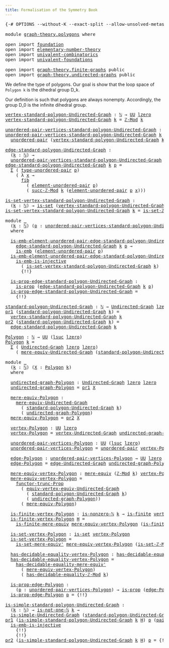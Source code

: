 ```yaml
---
title: Formalisation of the Symmetry Book
---
```


<pre class="Agda"><a id="60" class="Symbol">{-#</a> <a id="64" class="Keyword">OPTIONS</a> <a id="72" class="Pragma">--without-K</a> <a id="84" class="Pragma">--exact-split</a> <a id="98" class="Pragma">--allow-unsolved-metas</a> <a id="121" class="Symbol">#-}</a>

<a id="126" class="Keyword">module</a> <a id="133" href="graph-theory.polygons.html" class="Module">graph-theory.polygons</a> <a id="155" class="Keyword">where</a>

<a id="162" class="Keyword">open</a> <a id="167" class="Keyword">import</a> <a id="174" href="foundation.html" class="Module">foundation</a>
<a id="185" class="Keyword">open</a> <a id="190" class="Keyword">import</a> <a id="197" href="elementary-number-theory.html" class="Module">elementary-number-theory</a>
<a id="222" class="Keyword">open</a> <a id="227" class="Keyword">import</a> <a id="234" href="univalent-combinatorics.html" class="Module">univalent-combinatorics</a>
<a id="258" class="Keyword">open</a> <a id="263" class="Keyword">import</a> <a id="270" href="univalent-foundations.html" class="Module">univalent-foundations</a>

<a id="293" class="Keyword">open</a> <a id="298" class="Keyword">import</a> <a id="305" href="graph-theory.finite-graphs.html" class="Module">graph-theory.finite-graphs</a> <a id="332" class="Keyword">public</a>
<a id="339" class="Keyword">open</a> <a id="344" class="Keyword">import</a> <a id="351" href="graph-theory.undirected-graphs.html" class="Module">graph-theory.undirected-graphs</a> <a id="382" class="Keyword">public</a>
</pre>
We define the type of polygons. Our goal is show that the loop space of `Polygon k` is the dihedral group D_k.

Our definition is such that polygons are always nonempty. Accordingly, the group D_0 is the infinite dihedral group.

<pre class="Agda"><a id="vertex-standard-polygon-Undirected-Graph"></a><a id="632" href="graph-theory.polygons.html#632" class="Function">vertex-standard-polygon-Undirected-Graph</a> <a id="673" class="Symbol">:</a> <a id="675" href="elementary-number-theory.natural-numbers.html#1444" class="Datatype">ℕ</a> <a id="677" class="Symbol">→</a> <a id="679" href="Agda.Primitive.html#326" class="Primitive">UU</a> <a id="682" href="Agda.Primitive.html#764" class="Primitive">lzero</a>
<a id="688" href="graph-theory.polygons.html#632" class="Function">vertex-standard-polygon-Undirected-Graph</a> <a id="729" href="graph-theory.polygons.html#729" class="Bound">k</a> <a id="731" class="Symbol">=</a> <a id="733" href="elementary-number-theory.modular-arithmetic.html#3446" class="Function">ℤ-Mod</a> <a id="739" href="graph-theory.polygons.html#729" class="Bound">k</a>

<a id="unordered-pair-vertices-standard-polygon-Undirected-Graph"></a><a id="742" href="graph-theory.polygons.html#742" class="Function">unordered-pair-vertices-standard-polygon-Undirected-Graph</a> <a id="800" class="Symbol">:</a> <a id="802" href="elementary-number-theory.natural-numbers.html#1444" class="Datatype">ℕ</a> <a id="804" class="Symbol">→</a> <a id="806" href="Agda.Primitive.html#326" class="Primitive">UU</a> <a id="809" class="Symbol">(</a><a id="810" href="Agda.Primitive.html#780" class="Primitive">lsuc</a> <a id="815" href="Agda.Primitive.html#764" class="Primitive">lzero</a><a id="820" class="Symbol">)</a>
<a id="822" href="graph-theory.polygons.html#742" class="Function">unordered-pair-vertices-standard-polygon-Undirected-Graph</a> <a id="880" href="graph-theory.polygons.html#880" class="Bound">k</a> <a id="882" class="Symbol">=</a>
  <a id="886" href="foundation.unordered-pairs.html#2178" class="Function">unordered-pair</a> <a id="901" class="Symbol">(</a><a id="902" href="graph-theory.polygons.html#632" class="Function">vertex-standard-polygon-Undirected-Graph</a> <a id="943" href="graph-theory.polygons.html#880" class="Bound">k</a><a id="944" class="Symbol">)</a>

<a id="edge-standard-polygon-Undirected-Graph"></a><a id="947" href="graph-theory.polygons.html#947" class="Function">edge-standard-polygon-Undirected-Graph</a> <a id="986" class="Symbol">:</a>
  <a id="990" class="Symbol">(</a><a id="991" href="graph-theory.polygons.html#991" class="Bound">k</a> <a id="993" class="Symbol">:</a> <a id="995" href="elementary-number-theory.natural-numbers.html#1444" class="Datatype">ℕ</a><a id="996" class="Symbol">)</a> <a id="998" class="Symbol">→</a>
  <a id="1002" href="graph-theory.polygons.html#742" class="Function">unordered-pair-vertices-standard-polygon-Undirected-Graph</a> <a id="1060" href="graph-theory.polygons.html#991" class="Bound">k</a> <a id="1062" class="Symbol">→</a> <a id="1064" href="Agda.Primitive.html#326" class="Primitive">UU</a> <a id="1067" href="Agda.Primitive.html#764" class="Primitive">lzero</a>
<a id="1073" href="graph-theory.polygons.html#947" class="Function">edge-standard-polygon-Undirected-Graph</a> <a id="1112" href="graph-theory.polygons.html#1112" class="Bound">k</a> <a id="1114" href="graph-theory.polygons.html#1114" class="Bound">p</a> <a id="1116" class="Symbol">=</a>
  <a id="1120" href="foundation-core.dependent-pair-types.html#502" class="Record">Σ</a> <a id="1122" class="Symbol">(</a> <a id="1124" href="foundation.unordered-pairs.html#2359" class="Function">type-unordered-pair</a> <a id="1144" href="graph-theory.polygons.html#1114" class="Bound">p</a><a id="1145" class="Symbol">)</a>
    <a id="1151" class="Symbol">(</a> <a id="1153" class="Symbol">λ</a> <a id="1155" href="graph-theory.polygons.html#1155" class="Bound">x</a> <a id="1157" class="Symbol">→</a>
      <a id="1165" href="foundation-core.fibers-of-maps.html#928" class="Function">fib</a>
        <a id="1177" class="Symbol">(</a> <a id="1179" href="foundation.unordered-pairs.html#3187" class="Function">element-unordered-pair</a> <a id="1202" href="graph-theory.polygons.html#1114" class="Bound">p</a><a id="1203" class="Symbol">)</a>
        <a id="1213" class="Symbol">(</a> <a id="1215" href="elementary-number-theory.modular-arithmetic.html#5222" class="Function">succ-ℤ-Mod</a> <a id="1226" href="graph-theory.polygons.html#1112" class="Bound">k</a> <a id="1228" class="Symbol">(</a><a id="1229" href="foundation.unordered-pairs.html#3187" class="Function">element-unordered-pair</a> <a id="1252" href="graph-theory.polygons.html#1114" class="Bound">p</a> <a id="1254" href="graph-theory.polygons.html#1155" class="Bound">x</a><a id="1255" class="Symbol">)))</a>

<a id="is-set-vertex-standard-polygon-Undirected-Graph"></a><a id="1260" href="graph-theory.polygons.html#1260" class="Function">is-set-vertex-standard-polygon-Undirected-Graph</a> <a id="1308" class="Symbol">:</a>
  <a id="1312" class="Symbol">(</a><a id="1313" href="graph-theory.polygons.html#1313" class="Bound">k</a> <a id="1315" class="Symbol">:</a> <a id="1317" href="elementary-number-theory.natural-numbers.html#1444" class="Datatype">ℕ</a><a id="1318" class="Symbol">)</a> <a id="1320" class="Symbol">→</a> <a id="1322" href="foundation-core.sets.html#1099" class="Function">is-set</a> <a id="1329" class="Symbol">(</a><a id="1330" href="graph-theory.polygons.html#632" class="Function">vertex-standard-polygon-Undirected-Graph</a> <a id="1371" href="graph-theory.polygons.html#1313" class="Bound">k</a><a id="1372" class="Symbol">)</a>
<a id="1374" href="graph-theory.polygons.html#1260" class="Function">is-set-vertex-standard-polygon-Undirected-Graph</a> <a id="1422" href="graph-theory.polygons.html#1422" class="Bound">k</a> <a id="1424" class="Symbol">=</a> <a id="1426" href="elementary-number-theory.modular-arithmetic.html#4359" class="Function">is-set-ℤ-Mod</a> <a id="1439" href="graph-theory.polygons.html#1422" class="Bound">k</a>

<a id="1442" class="Keyword">module</a> <a id="1449" href="graph-theory.polygons.html#1449" class="Module">_</a>
  <a id="1453" class="Symbol">(</a><a id="1454" href="graph-theory.polygons.html#1454" class="Bound">k</a> <a id="1456" class="Symbol">:</a> <a id="1458" href="elementary-number-theory.natural-numbers.html#1444" class="Datatype">ℕ</a><a id="1459" class="Symbol">)</a> <a id="1461" class="Symbol">(</a><a id="1462" href="graph-theory.polygons.html#1462" class="Bound">p</a> <a id="1464" class="Symbol">:</a> <a id="1466" href="graph-theory.polygons.html#742" class="Function">unordered-pair-vertices-standard-polygon-Undirected-Graph</a> <a id="1524" href="graph-theory.polygons.html#1454" class="Bound">k</a><a id="1525" class="Symbol">)</a>
  <a id="1529" class="Keyword">where</a>
  
  <a id="1540" href="graph-theory.polygons.html#1540" class="Function">is-emb-element-unordered-pair-edge-standard-polygon-Undirected-Graph</a> <a id="1609" class="Symbol">:</a>
    <a id="1615" href="graph-theory.polygons.html#947" class="Function">edge-standard-polygon-Undirected-Graph</a> <a id="1654" href="graph-theory.polygons.html#1454" class="Bound">k</a> <a id="1656" href="graph-theory.polygons.html#1462" class="Bound">p</a> <a id="1658" class="Symbol">→</a> 
    <a id="1665" href="foundation-core.embeddings.html#980" class="Function">is-emb</a> <a id="1672" class="Symbol">(</a><a id="1673" href="foundation.unordered-pairs.html#3187" class="Function">element-unordered-pair</a> <a id="1696" href="graph-theory.polygons.html#1462" class="Bound">p</a><a id="1697" class="Symbol">)</a>
  <a id="1701" href="graph-theory.polygons.html#1540" class="Function">is-emb-element-unordered-pair-edge-standard-polygon-Undirected-Graph</a> <a id="1770" href="graph-theory.polygons.html#1770" class="Bound">e</a> <a id="1772" class="Symbol">=</a>
    <a id="1778" href="foundation.injective-maps.html#4595" class="Function">is-emb-is-injective</a>
      <a id="1804" class="Symbol">(</a> <a id="1806" href="graph-theory.polygons.html#1260" class="Function">is-set-vertex-standard-polygon-Undirected-Graph</a> <a id="1854" href="graph-theory.polygons.html#1454" class="Bound">k</a><a id="1855" class="Symbol">)</a>
      <a id="1863" class="Hole">{!!}</a>

  <a id="1871" href="graph-theory.polygons.html#1871" class="Function">is-prop-edge-standard-polygon-Undirected-Graph</a> <a id="1918" class="Symbol">:</a>
    <a id="1924" href="foundation-core.propositions.html#1246" class="Function">is-prop</a> <a id="1932" class="Symbol">(</a><a id="1933" href="graph-theory.polygons.html#947" class="Function">edge-standard-polygon-Undirected-Graph</a> <a id="1972" href="graph-theory.polygons.html#1454" class="Bound">k</a> <a id="1974" href="graph-theory.polygons.html#1462" class="Bound">p</a><a id="1975" class="Symbol">)</a>
  <a id="1979" href="graph-theory.polygons.html#1871" class="Function">is-prop-edge-standard-polygon-Undirected-Graph</a> <a id="2026" class="Symbol">=</a>
    <a id="2032" class="Hole">{!!}</a>

<a id="standard-polygon-Undirected-Graph"></a><a id="2038" href="graph-theory.polygons.html#2038" class="Function">standard-polygon-Undirected-Graph</a> <a id="2072" class="Symbol">:</a> <a id="2074" href="elementary-number-theory.natural-numbers.html#1444" class="Datatype">ℕ</a> <a id="2076" class="Symbol">→</a> <a id="2078" href="graph-theory.undirected-graphs.html#343" class="Function">Undirected-Graph</a> <a id="2095" href="Agda.Primitive.html#764" class="Primitive">lzero</a> <a id="2101" href="Agda.Primitive.html#764" class="Primitive">lzero</a>
<a id="2107" href="foundation-core.dependent-pair-types.html#592" class="Field">pr1</a> <a id="2111" class="Symbol">(</a><a id="2112" href="graph-theory.polygons.html#2038" class="Function">standard-polygon-Undirected-Graph</a> <a id="2146" href="graph-theory.polygons.html#2146" class="Bound">k</a><a id="2147" class="Symbol">)</a> <a id="2149" class="Symbol">=</a>
  <a id="2153" href="graph-theory.polygons.html#632" class="Function">vertex-standard-polygon-Undirected-Graph</a> <a id="2194" href="graph-theory.polygons.html#2146" class="Bound">k</a>
<a id="2196" href="foundation-core.dependent-pair-types.html#604" class="Field">pr2</a> <a id="2200" class="Symbol">(</a><a id="2201" href="graph-theory.polygons.html#2038" class="Function">standard-polygon-Undirected-Graph</a> <a id="2235" href="graph-theory.polygons.html#2235" class="Bound">k</a><a id="2236" class="Symbol">)</a> <a id="2238" class="Symbol">=</a>
  <a id="2242" href="graph-theory.polygons.html#947" class="Function">edge-standard-polygon-Undirected-Graph</a> <a id="2281" href="graph-theory.polygons.html#2235" class="Bound">k</a>

<a id="Polygon"></a><a id="2284" href="graph-theory.polygons.html#2284" class="Function">Polygon</a> <a id="2292" class="Symbol">:</a> <a id="2294" href="elementary-number-theory.natural-numbers.html#1444" class="Datatype">ℕ</a> <a id="2296" class="Symbol">→</a> <a id="2298" href="Agda.Primitive.html#326" class="Primitive">UU</a> <a id="2301" class="Symbol">(</a><a id="2302" href="Agda.Primitive.html#780" class="Primitive">lsuc</a> <a id="2307" href="Agda.Primitive.html#764" class="Primitive">lzero</a><a id="2312" class="Symbol">)</a>
<a id="2314" href="graph-theory.polygons.html#2284" class="Function">Polygon</a> <a id="2322" href="graph-theory.polygons.html#2322" class="Bound">k</a> <a id="2324" class="Symbol">=</a>
  <a id="2328" href="foundation-core.dependent-pair-types.html#502" class="Record">Σ</a> <a id="2330" class="Symbol">(</a> <a id="2332" href="graph-theory.undirected-graphs.html#343" class="Function">Undirected-Graph</a> <a id="2349" href="Agda.Primitive.html#764" class="Primitive">lzero</a> <a id="2355" href="Agda.Primitive.html#764" class="Primitive">lzero</a><a id="2360" class="Symbol">)</a>
    <a id="2366" class="Symbol">(</a> <a id="2368" href="graph-theory.undirected-graphs.html#7879" class="Function">mere-equiv-Undirected-Graph</a> <a id="2396" class="Symbol">(</a><a id="2397" href="graph-theory.polygons.html#2038" class="Function">standard-polygon-Undirected-Graph</a> <a id="2431" href="graph-theory.polygons.html#2322" class="Bound">k</a><a id="2432" class="Symbol">))</a>

<a id="2436" class="Keyword">module</a> <a id="2443" href="graph-theory.polygons.html#2443" class="Module">_</a>
  <a id="2447" class="Symbol">(</a><a id="2448" href="graph-theory.polygons.html#2448" class="Bound">k</a> <a id="2450" class="Symbol">:</a> <a id="2452" href="elementary-number-theory.natural-numbers.html#1444" class="Datatype">ℕ</a><a id="2453" class="Symbol">)</a> <a id="2455" class="Symbol">(</a><a id="2456" href="graph-theory.polygons.html#2456" class="Bound">X</a> <a id="2458" class="Symbol">:</a> <a id="2460" href="graph-theory.polygons.html#2284" class="Function">Polygon</a> <a id="2468" href="graph-theory.polygons.html#2448" class="Bound">k</a><a id="2469" class="Symbol">)</a>
  <a id="2473" class="Keyword">where</a>
  
  <a id="2484" href="graph-theory.polygons.html#2484" class="Function">undirected-graph-Polygon</a> <a id="2509" class="Symbol">:</a> <a id="2511" href="graph-theory.undirected-graphs.html#343" class="Function">Undirected-Graph</a> <a id="2528" href="Agda.Primitive.html#764" class="Primitive">lzero</a> <a id="2534" href="Agda.Primitive.html#764" class="Primitive">lzero</a>
  <a id="2542" href="graph-theory.polygons.html#2484" class="Function">undirected-graph-Polygon</a> <a id="2567" class="Symbol">=</a> <a id="2569" href="foundation-core.dependent-pair-types.html#592" class="Field">pr1</a> <a id="2573" href="graph-theory.polygons.html#2456" class="Bound">X</a>

  <a id="2578" href="graph-theory.polygons.html#2578" class="Function">mere-equiv-Polygon</a> <a id="2597" class="Symbol">:</a>
    <a id="2603" href="graph-theory.undirected-graphs.html#7879" class="Function">mere-equiv-Undirected-Graph</a>
      <a id="2637" class="Symbol">(</a> <a id="2639" href="graph-theory.polygons.html#2038" class="Function">standard-polygon-Undirected-Graph</a> <a id="2673" href="graph-theory.polygons.html#2448" class="Bound">k</a><a id="2674" class="Symbol">)</a>
      <a id="2682" class="Symbol">(</a> <a id="2684" href="graph-theory.polygons.html#2484" class="Function">undirected-graph-Polygon</a><a id="2708" class="Symbol">)</a>
  <a id="2712" href="graph-theory.polygons.html#2578" class="Function">mere-equiv-Polygon</a> <a id="2731" class="Symbol">=</a> <a id="2733" href="foundation-core.dependent-pair-types.html#604" class="Field">pr2</a> <a id="2737" href="graph-theory.polygons.html#2456" class="Bound">X</a>

  <a id="2742" href="graph-theory.polygons.html#2742" class="Function">vertex-Polygon</a> <a id="2757" class="Symbol">:</a> <a id="2759" href="Agda.Primitive.html#326" class="Primitive">UU</a> <a id="2762" href="Agda.Primitive.html#764" class="Primitive">lzero</a>
  <a id="2770" href="graph-theory.polygons.html#2742" class="Function">vertex-Polygon</a> <a id="2785" class="Symbol">=</a> <a id="2787" href="graph-theory.undirected-graphs.html#539" class="Function">vertex-Undirected-Graph</a> <a id="2811" href="graph-theory.polygons.html#2484" class="Function">undirected-graph-Polygon</a>

  <a id="2839" href="graph-theory.polygons.html#2839" class="Function">unordered-pair-vertices-Polygon</a> <a id="2871" class="Symbol">:</a> <a id="2873" href="Agda.Primitive.html#326" class="Primitive">UU</a> <a id="2876" class="Symbol">(</a><a id="2877" href="Agda.Primitive.html#780" class="Primitive">lsuc</a> <a id="2882" href="Agda.Primitive.html#764" class="Primitive">lzero</a><a id="2887" class="Symbol">)</a>
  <a id="2891" href="graph-theory.polygons.html#2839" class="Function">unordered-pair-vertices-Polygon</a> <a id="2923" class="Symbol">=</a> <a id="2925" href="foundation.unordered-pairs.html#2178" class="Function">unordered-pair</a> <a id="2940" href="graph-theory.polygons.html#2742" class="Function">vertex-Polygon</a>

  <a id="2958" href="graph-theory.polygons.html#2958" class="Function">edge-Polygon</a> <a id="2971" class="Symbol">:</a> <a id="2973" href="graph-theory.polygons.html#2839" class="Function">unordered-pair-vertices-Polygon</a> <a id="3005" class="Symbol">→</a> <a id="3007" href="Agda.Primitive.html#326" class="Primitive">UU</a> <a id="3010" href="Agda.Primitive.html#764" class="Primitive">lzero</a>
  <a id="3018" href="graph-theory.polygons.html#2958" class="Function">edge-Polygon</a> <a id="3031" class="Symbol">=</a> <a id="3033" href="graph-theory.undirected-graphs.html#763" class="Function">edge-Undirected-Graph</a> <a id="3055" href="graph-theory.polygons.html#2484" class="Function">undirected-graph-Polygon</a>

  <a id="3083" href="graph-theory.polygons.html#3083" class="Function">mere-equiv-vertex-Polygon</a> <a id="3109" class="Symbol">:</a> <a id="3111" href="foundation.mere-equivalences.html#1406" class="Function">mere-equiv</a> <a id="3122" class="Symbol">(</a><a id="3123" href="elementary-number-theory.modular-arithmetic.html#3446" class="Function">ℤ-Mod</a> <a id="3129" href="graph-theory.polygons.html#2448" class="Bound">k</a><a id="3130" class="Symbol">)</a> <a id="3132" href="graph-theory.polygons.html#2742" class="Function">vertex-Polygon</a>
  <a id="3149" href="graph-theory.polygons.html#3083" class="Function">mere-equiv-vertex-Polygon</a> <a id="3175" class="Symbol">=</a>
    <a id="3181" href="foundation.functoriality-propositional-truncation.html#1451" class="Function">functor-trunc-Prop</a>
      <a id="3206" class="Symbol">(</a> <a id="3208" href="graph-theory.undirected-graphs.html#5889" class="Function">equiv-vertex-equiv-Undirected-Graph</a>
        <a id="3252" class="Symbol">(</a> <a id="3254" href="graph-theory.polygons.html#2038" class="Function">standard-polygon-Undirected-Graph</a> <a id="3288" href="graph-theory.polygons.html#2448" class="Bound">k</a><a id="3289" class="Symbol">)</a>
        <a id="3299" class="Symbol">(</a> <a id="3301" href="graph-theory.polygons.html#2484" class="Function">undirected-graph-Polygon</a><a id="3325" class="Symbol">))</a>
      <a id="3334" class="Symbol">(</a> <a id="3336" href="graph-theory.polygons.html#2578" class="Function">mere-equiv-Polygon</a><a id="3354" class="Symbol">)</a>

  <a id="3359" href="graph-theory.polygons.html#3359" class="Function">is-finite-vertex-Polygon</a> <a id="3384" class="Symbol">:</a> <a id="3386" href="elementary-number-theory.natural-numbers.html#1926" class="Function">is-nonzero-ℕ</a> <a id="3399" href="graph-theory.polygons.html#2448" class="Bound">k</a> <a id="3401" class="Symbol">→</a> <a id="3403" href="univalent-combinatorics.finite-types.html#3651" class="Function">is-finite</a> <a id="3413" href="graph-theory.polygons.html#2742" class="Function">vertex-Polygon</a>
  <a id="3430" href="graph-theory.polygons.html#3359" class="Function">is-finite-vertex-Polygon</a> <a id="3455" href="graph-theory.polygons.html#3455" class="Bound">H</a> <a id="3457" class="Symbol">=</a>
    <a id="3463" href="univalent-combinatorics.finite-types.html#6648" class="Function">is-finite-mere-equiv</a> <a id="3484" href="graph-theory.polygons.html#3083" class="Function">mere-equiv-vertex-Polygon</a> <a id="3510" class="Symbol">(</a><a id="3511" href="univalent-combinatorics.finite-types.html#9360" class="Function">is-finite-ℤ-Mod</a> <a id="3527" href="graph-theory.polygons.html#3455" class="Bound">H</a><a id="3528" class="Symbol">)</a>

  <a id="3533" href="graph-theory.polygons.html#3533" class="Function">is-set-vertex-Polygon</a> <a id="3555" class="Symbol">:</a> <a id="3557" href="foundation-core.sets.html#1099" class="Function">is-set</a> <a id="3564" href="graph-theory.polygons.html#2742" class="Function">vertex-Polygon</a>
  <a id="3581" href="graph-theory.polygons.html#3533" class="Function">is-set-vertex-Polygon</a> <a id="3603" class="Symbol">=</a>
    <a id="3609" href="foundation.mere-equivalences.html#3465" class="Function">is-set-mere-equiv&#39;</a> <a id="3628" href="graph-theory.polygons.html#3083" class="Function">mere-equiv-vertex-Polygon</a> <a id="3654" class="Symbol">(</a><a id="3655" href="elementary-number-theory.modular-arithmetic.html#4359" class="Function">is-set-ℤ-Mod</a> <a id="3668" href="graph-theory.polygons.html#2448" class="Bound">k</a><a id="3669" class="Symbol">)</a>

  <a id="3674" href="graph-theory.polygons.html#3674" class="Function">has-decidable-equality-vertex-Polygon</a> <a id="3712" class="Symbol">:</a> <a id="3714" href="foundation.decidable-equality.html#1785" class="Function">has-decidable-equality</a> <a id="3737" href="graph-theory.polygons.html#2742" class="Function">vertex-Polygon</a>
  <a id="3754" href="graph-theory.polygons.html#3674" class="Function">has-decidable-equality-vertex-Polygon</a> <a id="3792" class="Symbol">=</a>
    <a id="3798" href="foundation.mere-equivalences.html#4004" class="Function">has-decidable-equality-mere-equiv&#39;</a>
      <a id="3839" class="Symbol">(</a> <a id="3841" href="graph-theory.polygons.html#3083" class="Function">mere-equiv-vertex-Polygon</a><a id="3866" class="Symbol">)</a>
      <a id="3874" class="Symbol">(</a> <a id="3876" href="elementary-number-theory.modular-arithmetic.html#4091" class="Function">has-decidable-equality-ℤ-Mod</a> <a id="3905" href="graph-theory.polygons.html#2448" class="Bound">k</a><a id="3906" class="Symbol">)</a>

  <a id="3911" href="graph-theory.polygons.html#3911" class="Function">is-prop-edge-Polygon</a> <a id="3932" class="Symbol">:</a>
    <a id="3938" class="Symbol">(</a><a id="3939" href="graph-theory.polygons.html#3939" class="Bound">p</a> <a id="3941" class="Symbol">:</a> <a id="3943" href="graph-theory.polygons.html#2839" class="Function">unordered-pair-vertices-Polygon</a><a id="3974" class="Symbol">)</a> <a id="3976" class="Symbol">→</a> <a id="3978" href="foundation-core.propositions.html#1246" class="Function">is-prop</a> <a id="3986" class="Symbol">(</a><a id="3987" href="graph-theory.polygons.html#2958" class="Function">edge-Polygon</a> <a id="4000" href="graph-theory.polygons.html#3939" class="Bound">p</a><a id="4001" class="Symbol">)</a>
  <a id="4005" href="graph-theory.polygons.html#3911" class="Function">is-prop-edge-Polygon</a> <a id="4026" href="graph-theory.polygons.html#4026" class="Bound">p</a> <a id="4028" class="Symbol">=</a> <a id="4030" class="Hole">{!!}</a>

<a id="is-simple-standard-polygon-Undirected-Graph"></a><a id="4036" href="graph-theory.polygons.html#4036" class="Function">is-simple-standard-polygon-Undirected-Graph</a> <a id="4080" class="Symbol">:</a>
  <a id="4084" class="Symbol">(</a><a id="4085" href="graph-theory.polygons.html#4085" class="Bound">k</a> <a id="4087" class="Symbol">:</a> <a id="4089" href="elementary-number-theory.natural-numbers.html#1444" class="Datatype">ℕ</a><a id="4090" class="Symbol">)</a> <a id="4092" class="Symbol">→</a> <a id="4094" href="elementary-number-theory.natural-numbers.html#2080" class="Function">is-not-one-ℕ</a> <a id="4107" href="graph-theory.polygons.html#4085" class="Bound">k</a> <a id="4109" class="Symbol">→</a>
  <a id="4113" href="graph-theory.undirected-graphs.html#15829" class="Function">is-simple-Undirected-Graph</a> <a id="4140" class="Symbol">(</a><a id="4141" href="graph-theory.polygons.html#2038" class="Function">standard-polygon-Undirected-Graph</a> <a id="4175" href="graph-theory.polygons.html#4085" class="Bound">k</a><a id="4176" class="Symbol">)</a>
<a id="4178" href="foundation-core.dependent-pair-types.html#592" class="Field">pr1</a> <a id="4182" class="Symbol">(</a><a id="4183" href="graph-theory.polygons.html#4036" class="Function">is-simple-standard-polygon-Undirected-Graph</a> <a id="4227" href="graph-theory.polygons.html#4227" class="Bound">k</a> <a id="4229" href="graph-theory.polygons.html#4229" class="Bound">H</a><a id="4230" class="Symbol">)</a> <a id="4232" href="graph-theory.polygons.html#4232" class="Bound">p</a> <a id="4234" class="Symbol">(</a><a id="4235" href="foundation-core.dependent-pair-types.html#575" class="InductiveConstructor">pair</a> <a id="4240" href="graph-theory.polygons.html#4240" class="Bound">x</a> <a id="4242" class="Symbol">(</a><a id="4243" href="foundation-core.dependent-pair-types.html#575" class="InductiveConstructor">pair</a> <a id="4248" href="graph-theory.polygons.html#4248" class="Bound">y</a> <a id="4250" href="graph-theory.polygons.html#4250" class="Bound">α</a><a id="4251" class="Symbol">))</a> <a id="4254" class="Symbol">=</a>
  <a id="4258" href="foundation.injective-maps.html#4595" class="Function">is-emb-is-injective</a>
    <a id="4282" class="Hole">{!!}</a>
    <a id="4291" class="Hole">{!!}</a>
<a id="4296" href="foundation-core.dependent-pair-types.html#604" class="Field">pr2</a> <a id="4300" class="Symbol">(</a><a id="4301" href="graph-theory.polygons.html#4036" class="Function">is-simple-standard-polygon-Undirected-Graph</a> <a id="4345" href="graph-theory.polygons.html#4345" class="Bound">k</a> <a id="4347" href="graph-theory.polygons.html#4347" class="Bound">H</a><a id="4348" class="Symbol">)</a> <a id="4350" href="graph-theory.polygons.html#4350" class="Bound">p</a> <a id="4352" class="Symbol">=</a> <a id="4354" class="Hole">{!!}</a>
</pre>